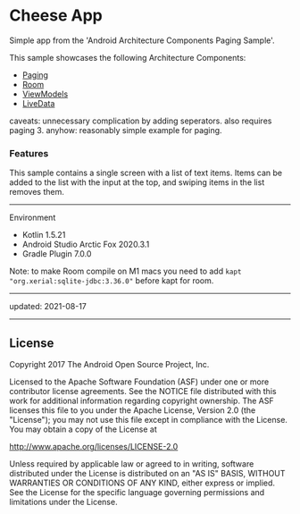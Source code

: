 Cheese App
==========

Simple app from the 'Android Architecture Components Paging Sample'.

This sample showcases the following Architecture Components:

* [Paging](https://developer.android.com/topic/libraries/architecture/paging.html)
* [Room](https://developer.android.com/topic/libraries/architecture/room.html)
* [ViewModels](https://developer.android.com/reference/android/arch/lifecycle/ViewModel.html)
* [LiveData](https://developer.android.com/reference/android/arch/lifecycle/LiveData.html)

caveats: unnecessary complication by adding seperators. also requires paging 3. anyhow: reasonably simple example for paging.

### Features

This sample contains a single screen with a list of text items. Items can be added to the list with the input at the top, and swiping items in the list removes them.

----

Environment

- Kotlin 1.5.21
- Android Studio Arctic Fox 2020.3.1
- Gradle Plugin 7.0.0

Note: to make Room compile on M1 macs you need to add `kapt "org.xerial:sqlite-jdbc:3.36.0"` before kapt for room.

----

updated: 2021-08-17

----

License
-------

Copyright 2017 The Android Open Source Project, Inc.

Licensed to the Apache Software Foundation (ASF) under one or more contributor
license agreements.  See the NOTICE file distributed with this work for
additional information regarding copyright ownership.  The ASF licenses this
file to you under the Apache License, Version 2.0 (the "License"); you may not
use this file except in compliance with the License.  You may obtain a copy of
the License at

http://www.apache.org/licenses/LICENSE-2.0

Unless required by applicable law or agreed to in writing, software
distributed under the License is distributed on an "AS IS" BASIS, WITHOUT
WARRANTIES OR CONDITIONS OF ANY KIND, either express or implied.  See the
License for the specific language governing permissions and limitations under
the License.
